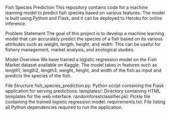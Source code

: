 Fish Species Prediction
This repository contains code for a machine learning model to predict fish species based on various features. The model is built using Python and Flask, and it can be deployed to Heroku for online inference.

Problem Statement
The goal of this project is to develop a machine learning model that can accurately predict the species of a fish based on its various attributes such as weight, length, height, and width. This can be useful for fishery management, market analysis, and ecological studies.

Model Overview
We have trained a logistic regression model on the Fish Market dataset available on Kaggle. The model takes in features such as length1, length2, length3, weight, height, and width of the fish as input and predicts the species of the fish.

File Structure
fish_species_prediction.py: Python script containing the Flask application for serving predictions.
templates/: Directory containing HTML templates for the web interface.
randomforestclassifier.pkl: Pickle file containing the trained logistic regression model.
requirements.txt: File listing all Python dependencies required to run the application.
